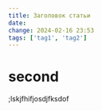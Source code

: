 ```yaml
---
title: Заголовок статьи
date: 
change: 2024-02-16 23:53
tags: ['tag1', 'tag2']
---
```

# second
;lskjfhifjosdjfksdof
